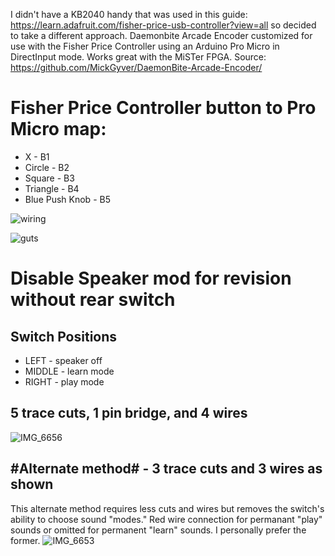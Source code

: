 I didn't have a KB2040 handy that was used in this guide: https://learn.adafruit.com/fisher-price-usb-controller?view=all so decided to take a different approach.
Daemonbite Arcade Encoder customized for use with the Fisher Price Controller using an Arduino Pro Micro in DirectInput mode.  Works great with the MiSTer FPGA. 
Source: https://github.com/MickGyver/DaemonBite-Arcade-Encoder/

# Fisher Price Controller button to Pro Micro map:

* X - B1
* Circle - B2
* Square - B3
* Triangle - B4
* Blue Push Knob - B5

![wiring](https://github.com/svirant/FisherPriceController_Arduino/assets/62872229/927fd66c-30b1-4238-81b8-79b671a74bb7)

![guts](https://github.com/svirant/FisherPriceController_Arduino/assets/62872229/fc62230c-be8a-49b3-b64d-884a8ae3294b)

# Disable Speaker mod for revision without rear switch

## Switch Positions
* LEFT - speaker off
* MIDDLE - learn mode
* RIGHT - play mode

## 5 trace cuts, 1 pin bridge, and 4 wires
![IMG_6656](https://github.com/svirant/FisherPriceController_Arduino/assets/62872229/a86ab041-2494-4d1a-abce-aee5cb0bd5cf)

## #Alternate method# - 3 trace cuts and 3 wires as shown
This alternate method requires less cuts and wires but removes the switch's ability to choose sound "modes." Red wire connection for permanant "play" sounds or omitted for permanent "learn" sounds. I personally prefer the former. 
![IMG_6653](https://github.com/svirant/FisherPriceController_Arduino/assets/62872229/d606d9ab-5425-4f3c-970b-c47137ebab69)
